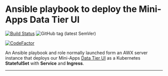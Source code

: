 # Ansible playbook to deploy the Mini-Apps Data Tier UI

[![Build Status](https://travis-ci.com/InformaticsMatters/mini-apps-data-tier-ui-ansible.svg?branch=master)](https://travis-ci.com/InformaticsMatters/mini-apps-data-tier-ui-ansible)
![GitHub tag (latest SemVer)](https://img.shields.io/github/v/tag/informaticsmatters/mini-apps-data-tier-ui-ansible)

[![CodeFactor](https://www.codefactor.io/repository/github/informaticsmatters/mini-apps-data-tier-ui-ansible/badge)](https://www.codefactor.io/repository/github/informaticsmatters/mini-apps-data-tier-ui-ansible)

An Ansible playbook and role normally launched form an AWX server instance
that deploys our Mini-Apps [Data Tier UI] as a Kubernetes **StatefulSet**
with **Service** and **Ingress**.

---

[data tier ui]: https://github.com/InformaticsMatters/mini-apps-data-tier-ui
